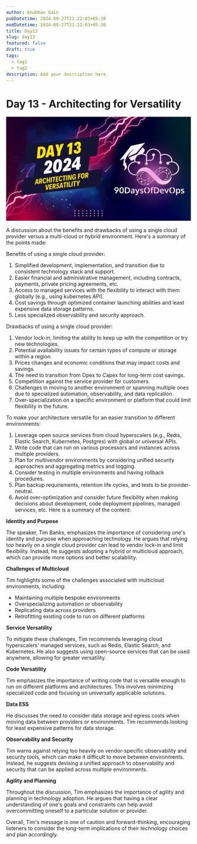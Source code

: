 ```yaml
---
author: Anubhav Gain
pubDatetime: 2024-09-27T21:22:03+05:30
modDatetime: 2024-09-27T21:22:03+05:30
title: Day13
slug: day13
featured: false
draft: true
tags:
  - tag1
  - tag2
description: Add your description here.
---
```


# Day 13 - Architecting for Versatility

[![Watch the video](thumbnails/day13.png)](https://www.youtube.com/watch?v=MpGKEBmWZFQ)

A discussion about the benefits and drawbacks of using a single cloud provider versus a multi-cloud or hybrid environment. Here's a summary of the points made:

Benefits of using a single cloud provider:

1. Simplified development, implementation, and transition due to consistent technology stack and support.
2. Easier financial and administrative management, including contracts, payments, private pricing agreements, etc.
3. Access to managed services with the flexibility to interact with them globally (e.g., using kubernetes API).
4. Cost savings through optimized container launching abilities and least expensive data storage patterns.
5. Less specialized observability and security approach.

Drawbacks of using a single cloud provider:

1. Vendor lock-in, limiting the ability to keep up with the competition or try new technologies.
2. Potential availability issues for certain types of compute or storage within a region.
3. Prices changes and economic conditions that may impact costs and savings.
4. The need to transition from Opex to Capex for long-term cost savings.
5. Competition against the service provider for customers.
6. Challenges in moving to another environment or spanning multiple ones due to specialized automation, observability, and data replication.
7. Over-specialization on a specific environment or platform that could limit flexibility in the future.

To make your architecture versatile for an easier transition to different environments:

1. Leverage open source services from cloud hyperscalers (e.g., Redis, Elastic Search, Kubernetes, Postgres) with global or universal APIs.
2. Write code that can run on various processors and instances across multiple providers.
3. Plan for multivendor environments by considering unified security approaches and aggregating metrics and logging.
4. Consider testing in multiple environments and having rollback procedures.
5. Plan backup requirements, retention life cycles, and tests to be provider-neutral.
6. Avoid over-optimization and consider future flexibility when making decisions about development, code deployment pipelines, managed services, etc.
   Here is a summary of the content:

**Identity and Purpose**

The speaker, Tim Banks, emphasizes the importance of considering one's identity and purpose when approaching technology. He argues that relying too heavily on a single cloud provider can lead to vendor lock-in and limit flexibility. Instead, he suggests adopting a hybrid or multicloud approach, which can provide more options and better scalability.

**Challenges of Multicloud**

Tim highlights some of the challenges associated with multicloud environments, including:

- Maintaining multiple bespoke environments
- Overspecializing automation or observability
- Replicating data across providers
- Retrofitting existing code to run on different platforms

**Service Versatility**

To mitigate these challenges, Tim recommends leveraging cloud hyperscalers' managed services, such as Redis, Elastic Search, and Kubernetes. He also suggests using open-source services that can be used anywhere, allowing for greater versatility.

**Code Versatility**

Tim emphasizes the importance of writing code that is versatile enough to run on different platforms and architectures. This involves minimizing specialized code and focusing on universally applicable solutions.

**Data ESS**

He discusses the need to consider data storage and egress costs when moving data between providers or environments. Tim recommends looking for least expensive patterns for data storage.

**Observability and Security**

Tim warns against relying too heavily on vendor-specific observability and security tools, which can make it difficult to move between environments. Instead, he suggests devising a unified approach to observability and security that can be applied across multiple environments.

**Agility and Planning**

Throughout the discussion, Tim emphasizes the importance of agility and planning in technology adoption. He argues that having a clear understanding of one's goals and constraints can help avoid overcommitting oneself to a particular solution or provider.

Overall, Tim's message is one of caution and forward-thinking, encouraging listeners to consider the long-term implications of their technology choices and plan accordingly.
